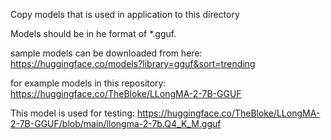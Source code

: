 Copy models that is used in application to this directory

Models should be in he format of *.gguf.

sample models can be downloaded from here: https://huggingface.co/models?library=gguf&sort=trending

for example models in this repository: https://huggingface.co/TheBloke/LLongMA-2-7B-GGUF

This model is used for testing: https://huggingface.co/TheBloke/LLongMA-2-7B-GGUF/blob/main/llongma-2-7b.Q4_K_M.gguf